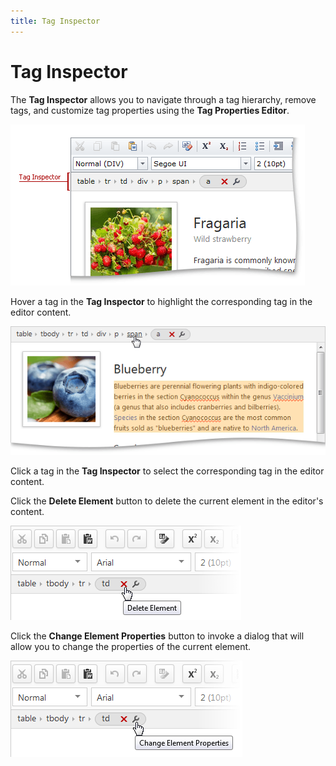 ```yaml
---
title: Tag Inspector
---
```

# Tag Inspector
The **Tag Inspector** allows you to navigate through a tag hierarchy, remove tags, and customize tag properties using the **Tag Properties Editor**.

![TagInspector](../../../images/img118344.png)

Hover a tag in the **Tag Inspector** to highlight the corresponding tag in the editor content.

![TagInspector_Selection](../../../images/img118335.png)

Click a tag in the **Tag Inspector** to select the corresponding tag in the editor content.

Click the **Delete Element** button to delete the current element in the editor's content.

![EUD_HtmlEditor_DeleteElement](../../../images/img118578.png)

Click the **Change Element Properties** button to invoke a dialog that will allow you to change the properties of the current element.

![EUD_HtmlEditor_ChangeElementProperties](../../../images/img118579.png)